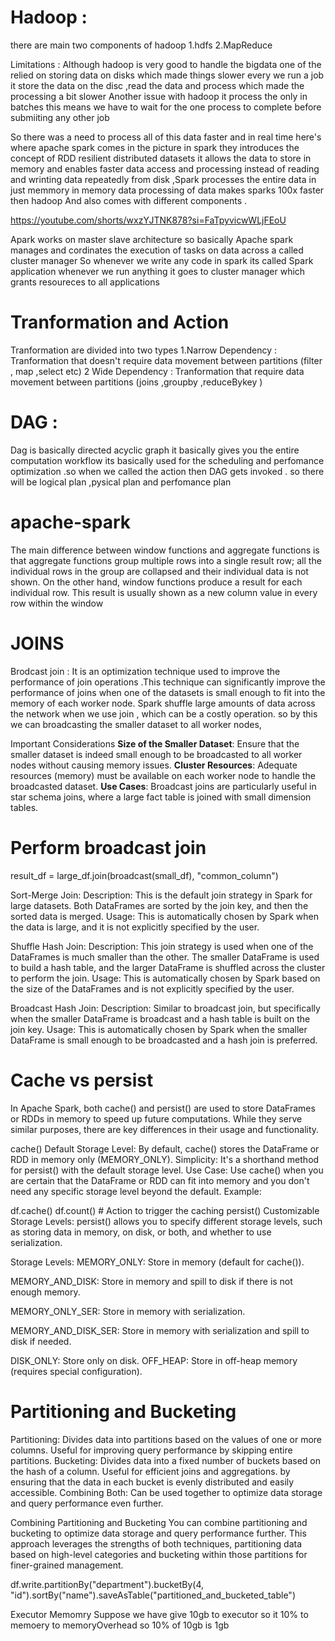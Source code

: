 # Hadoop : 
there are main two components of hadoop
    1.hdfs 
	  2.MapReduce 

Limitations :
Although hadoop is very good to handle the bigdata 
one of the relied on storing data on disks which made things slower every we run  a job  it store the data on the disc ,read the data and process
which made the   processing  a bit slower 
Another issue with hadoop it process the only in batches this means we have to wait for the one process to complete before submiiting any other job 

So there was a need to process all of this data faster and in real time here's where apache spark comes in the picture 
in spark they introduces the concept of RDD resilient distributed datasets it allows the data to store in memory and enables faster data access and processing 
instead of reading and wrinting data repeatedly from  disk ,Spark processes the entire data in just memmory 
in memory data processing of data makes sparks 100x faster then hadoop 
And also comes with different components .

https://youtube.com/shorts/wxzYJTNK878?si=FaTpyvicwWLjFEoU

Apark works on master slave architecture so basically Apache spark manages and cordinates the execution of tasks on data across a called cluster manager
So whenever we write any code in spark its called Spark application whenever we run anything it goes to cluster manager which grants resoureces to all applications 


# Tranformation and Action 
   Tranformation are divided into two types
    1.Narrow Dependency : Tranformation that doesn't require data movement between partitions (filter , map ,select etc)
    2 Wide Dependency  :  Tranformation that  require data movement between partitions (joins ,groupby ,reduceBykey )

# DAG :
  Dag is basically directed acyclic graph it basically gives you the entire computation workflow its basically used for the 
  scheduling and perfomance optimization .so when we called the action then DAG gets invoked .
	so there will be logical plan ,pysical plan and perfomance plan 


# apache-spark

The main difference between window functions and aggregate functions is that aggregate functions group multiple rows into a single result row; all the 
individual rows in the group are collapsed and their individual data is not shown. On the other hand, window functions produce a result for each individual row. 
This result is usually shown as a new column value in every row within the window

# JOINS

Brodcast join  : It is an optimization technique used to improve the performance of join operations .This technique can significantly improve the performance of joins when one of the datasets is small enough to fit into the memory of each worker node.
                 Spark shuffle large amounts of data across the network when we use join , which can be a costly operation. so by this we can broadcasting the smaller dataset to all worker nodes,

Important Considerations
**Size of the Smaller Dataset**: Ensure that the smaller dataset is indeed small enough to be broadcasted to all worker nodes without causing memory issues.
**Cluster Resources**: Adequate resources (memory) must be available on each worker node to handle the broadcasted dataset.
**Use Cases**: Broadcast joins are particularly useful in star schema joins, where a large fact table is joined with small dimension tables.

# Perform broadcast join
result_df = large_df.join(broadcast(small_df), "common_column")

Sort-Merge Join:
Description: This is the default join strategy in Spark for large datasets. Both DataFrames are sorted by the join key, and then the sorted data is merged.
Usage: This is automatically chosen by Spark when the data is large, and it is not explicitly specified by the user.

Shuffle Hash Join:
Description: This join strategy is used when one of the DataFrames is much smaller than the other. The smaller DataFrame is used to build a hash table, and the larger DataFrame is shuffled across the cluster to perform the join.
Usage: This is automatically chosen by Spark based on the size of the DataFrames and is not explicitly specified by the user.

Broadcast Hash Join:
Description: Similar to broadcast join, but specifically when the smaller DataFrame is broadcast and a hash table is built on the join key.
Usage: This is automatically chosen by Spark when the smaller DataFrame is small enough to be broadcasted and a hash join is preferred.

# Cache vs persist
In Apache Spark, both cache() and persist() are used to store DataFrames or RDDs in memory to speed up future computations. While they serve similar purposes, there are key differences in their usage and functionality.

cache()
Default Storage Level: By default, cache() stores the DataFrame or RDD in memory only (MEMORY_ONLY).
Simplicity: It's a shorthand method for persist() with the default storage level.
Use Case: Use cache() when you are certain that the DataFrame or RDD can fit into memory and you don't need any specific storage level beyond the default.
Example:

df.cache()
df.count()  # Action to trigger the caching
persist()
Customizable Storage Levels: persist() allows you to specify different storage levels, such as storing data in memory, on disk, or both, and whether to use serialization.

Storage Levels:
MEMORY_ONLY: Store in memory (default for cache()).

MEMORY_AND_DISK: Store in memory and spill to disk if there is not enough memory.

MEMORY_ONLY_SER: Store in memory with serialization.

MEMORY_AND_DISK_SER: Store in memory with serialization and spill to disk if needed.

DISK_ONLY: Store only on disk.
OFF_HEAP: Store in off-heap memory (requires special configuration).

# Partitioning and Bucketing
Partitioning: Divides data into partitions based on the values of one or more columns. Useful for improving query performance by skipping entire partitions.
Bucketing: Divides data into a fixed number of buckets based on the hash of a column. Useful for efficient joins and aggregations. by ensuring that the data in each bucket is evenly distributed and easily accessible.
Combining Both: Can be used together to optimize data storage and query performance even further.

Combining Partitioning and Bucketing
You can combine partitioning and bucketing to optimize data storage and query performance further. This approach leverages the strengths of both techniques, partitioning data based on high-level categories and bucketing within those partitions for finer-grained management.

df.write.partitionBy("department").bucketBy(4, "id").sortBy("name").saveAsTable("partitioned_and_bucketed_table")

Executor Memomry 
  Suppose we have give 10gb to executor so it 10% to memoery to memoryOverhead 
   so 10% of 10gb is 1gb 
